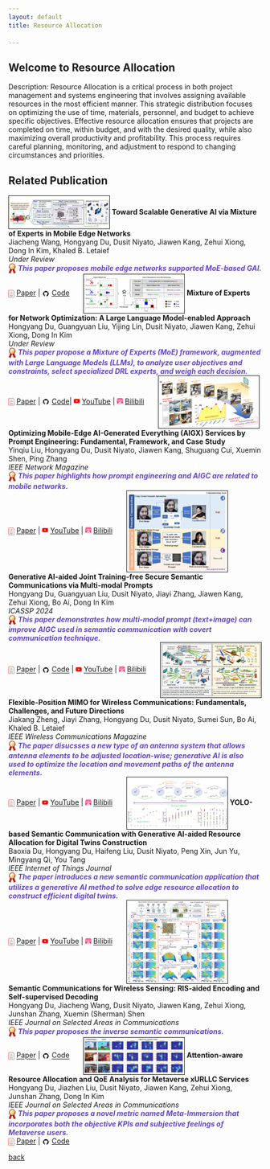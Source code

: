 ```yaml
---
layout: default
title: Resource Allocation

---
```


## Welcome to Resource Allocation
Description: Resource Allocation is a critical process in both project management and systems engineering that involves assigning available resources in the most efficient manner. This strategic distribution focuses on optimizing the use of time, materials, personnel, and budget to achieve specific objectives. Effective resource allocation ensures that projects are completed on time, within budget, and with the desired quality, while also maximizing overall productivity and profitability. This process requires careful planning, monitoring, and adjustment to respond to changing circumstances and priorities. 

## Related Publication
<tr>
<td><a href="https://hongyangdu.github.io/Net4MoE/"><img class="responsive-img" style="vertical-align:middle" src="accessories/jcmoe.png"  width="200" height="inherit" border="1px" alt="" /></a></td>
<td>
<b>Toward Scalable Generative AI via Mixture of Experts in Mobile Edge Networks</b>
<br>Jiacheng Wang, Hongyang Du, Dusit Niyato, Jiawen Kang, Zehui Xiong, Dong In Kim, Khaled B. Letaief<br>
<em>Under Review</em> <br>
<em> <img style="vertical-align:middle" src="accessories/gold_medal.png"  width="15" height="inherit"  alt="" /> <b style="color:rgb(100,70,200);">This paper proposes mobile edge networks supported MoE-based GAI.</b> </em> <br>
<img style="vertical-align:middle" src="accessories/pdf.jpg"  width="12" height="inherit"  alt="" /> 
<a href="https://arxiv.org/pdf/2402.06942.pdf">Paper</a> |
<img style="vertical-align:middle" src="accessories/github_icon.jpg"  width="15" height="inherit"  alt="" /> 
<a href="https://hongyangdu.github.io/Net4MoE/">Code</a>
&nbsp &nbsp &nbsp 
</td>
</tr>


<tr>
<td><a href="https://hongyangdu.github.io/MoE4OPT/"><img class="responsive-img" style="vertical-align:middle" src="accessories/dumoeopt.png"  width="200" height="inherit" border="1px" alt="" /></a></td>
<td>
<b>Mixture of Experts for Network Optimization: A Large Language Model-enabled Approach</b>
<br>Hongyang Du, Guangyuan Liu, Yijing Lin, Dusit Niyato, Jiawen Kang, Zehui Xiong, Dong In Kim<br>
<em>Under Review</em> <br>
<em> <img style="vertical-align:middle" src="accessories/gold_medal.png"  width="15" height="inherit"  alt="" /> <b style="color:rgb(100,70,200);">This paper propose a Mixture of Experts (MoE) framework, augmented with Large Language Models (LLMs), to analyze user objectives and constraints, select specialized DRL experts, and weigh each decision.</b> </em> <br>
<img style="vertical-align:middle" src="accessories/pdf.jpg"  width="12" height="inherit"  alt="" /> 
<a href="https://arxiv.org/pdf/2402.09756.pdf">Paper</a> |
<img style="vertical-align:middle" src="accessories/github_icon.jpg"  width="15" height="inherit"  alt="" /> 
<a href="https://hongyangdu.github.io/MoE4OPT/">Code</a>|
<img src="accessories/ytb.jpg"  width="12" height="inherit" alt=""></a>
<a href="https://www.youtube.com/watch?v=ALh2Pc-uqbg">YouTube</a> |
<img src="accessories/bili.jpg"  width="12" height="inherit" alt=""></a>
<a href="https://www.bilibili.com/video/BV1Zx4y1k7Hr/?spm_id_from=333.999.0.0">Bilibili</a>
&nbsp &nbsp &nbsp 
</td>
</tr>

<tr>
<td><a href="https://arxiv.org/abs/2309.01065"><img class="responsive-img" style="vertical-align:middle" src="accessories/yinqiuopt.png"  width="200" height="inherit" border="1px" alt="" /></a></td>
<td>
<b>Optimizing Mobile-Edge AI-Generated Everything (AIGX) Services by Prompt Engineering: Fundamental, Framework, and Case Study</b>
<br>Yinqiu Liu, Hongyang Du, Dusit Niyato, Jiawen Kang, Shuguang Cui, Xuemin Shen, Ping Zhang<br>
<em>IEEE Network Magazine</em> <br>
<em> <img style="vertical-align:middle" src="accessories/gold_medal.png"  width="15" height="inherit"  alt="" /> <b style="color:rgb(100,70,200);">This paper highlights how prompt engineering and AIGC are related to mobile networks.</b> </em> <br>
<img style="vertical-align:middle" src="accessories/pdf.jpg"  width="12" height="inherit"  alt="" /> 
<a href="https://arxiv.org/pdf/2309.01065.pdf">Paper</a> |
<img src="accessories/ytb.jpg"  width="12" height="inherit" alt=""></a>
<a href="https://www.youtube.com/watch?v=29JHDgUTgKA&t=80s&ab_channel=DurAIn-Tech">YouTube</a> |
<img src="accessories/bili.jpg"  width="12" height="inherit" alt=""></a>
<a href="https://www.bilibili.com/video/BV1xh4y1a7YY/?spm_id_from=333.999.0.0">Bilibili</a>
&nbsp &nbsp &nbsp 
</td>
</tr>

<tr>
<td><a href="https://arxiv.org/abs/2309.02616"><img class="responsive-img" style="vertical-align:middle" src="accessories/dumolti.png"  width="200" height="inherit" border="1px" alt="" /></a></td>
<td>
<b>Generative AI-aided Joint Training-free Secure Semantic Communications via Multi-modal Prompts</b>
<br>Hongyang Du, Guangyuan Liu, Dusit Niyato, Jiayi Zhang, Jiawen Kang, Zehui Xiong, Bo Ai, Dong In Kim<br>
<em>ICASSP 2024</em> <br>
<em> <img style="vertical-align:middle" src="accessories/gold_medal.png"  width="15" height="inherit"  alt="" /> <b style="color:rgb(100,70,200);">This paper demonstrates how multi-modal prompt (text+image) can improve AIGC used in semantic communication with covert communication technique.</b> </em> <br>
<img style="vertical-align:middle" src="accessories/pdf.jpg"  width="12" height="inherit"  alt="" /> 
<a href="https://arxiv.org/pdf/2309.02616.pdf">Paper</a> |
<img style="vertical-align:middle" src="accessories/github_icon.jpg"  width="15" height="inherit"  alt="" /> 
<a href="https://github.com/HongyangDu/LASER">Code</a> |
<img src="accessories/ytb.jpg"  width="12" height="inherit" alt=""></a>
<a href="https://www.youtube.com/watch?v=o-Azz_KeMxg&t=992s&ab_channel=DurAIn-Tech">YouTube</a> |
<img src="accessories/bili.jpg"  width="12" height="inherit" alt=""></a>
<a href="https://www.bilibili.com/video/BV1MV411A7U1/?spm_id_from=333.999.0.0">Bilibili</a>
&nbsp &nbsp &nbsp 
</td>
</tr>

<tr>
<td><a href="https://arxiv.org/abs/2308.14578"><img class="responsive-img" style="vertical-align:middle" src="accessories/jkflp.png"  width="200" height="inherit" border="1px" alt="" /></a></td>
<td>
<b>Flexible-Position MIMO for Wireless Communications: Fundamentals, Challenges, and Future Directions</b>
<br>Jiakang Zheng, Jiayi Zhang, Hongyang Du, Dusit Niyato, Sumei Sun, Bo Ai, Khaled B. Letaief<br>
<em>IEEE Wireless Communications Magazine</em> <br>
<em> <img style="vertical-align:middle" src="accessories/gold_medal.png"  width="15" height="inherit"  alt="" /> <b style="color:rgb(100,70,200);">The paper disucsses a new type of an antenna system that allows antenna elements to be adjusted location-wise; generative AI is also used to optimize the location and movement paths of the antenna elements.</b> </em> <br>
<img style="vertical-align:middle" src="accessories/pdf.jpg"  width="12" height="inherit"  alt="" /> 
<a href="https://arxiv.org/pdf/2308.14578.pdf">Paper</a> |
<img src="accessories/ytb.jpg"  width="12" height="inherit" alt=""></a>
<a href="https://www.youtube.com/watch?v=sYX8PxlTymw">YouTube</a> |
<img src="accessories/bili.jpg"  width="12" height="inherit" alt=""></a>
<a href="https://www.bilibili.com/video/BV1tC4y1G72U/?spm_id_from=333.999.0.0">Bilibili</a>
&nbsp &nbsp &nbsp 
</td>
</tr>


<tr>
<td><a href="https://arxiv.org/abs/2306.14138"><img class="responsive-img" style="vertical-align:middle" src="accessories/duapple.png"  width="200" height="inherit" border="1px" alt="" /></a></td>
<td>
<b>YOLO-based Semantic Communication with Generative AI-aided Resource Allocation for Digital Twins Construction</b>
<br>Baoxia Du, Hongyang Du, Haifeng Liu, Dusit Niyato, Peng Xin, Jun Yu, Mingyang Qi, You Tang<br>
<em>IEEE Internet of Things Journal</em> <br>
<em> <img style="vertical-align:middle" src="accessories/gold_medal.png"  width="15" height="inherit"  alt="" /> <b style="color:rgb(100,70,200);">The paper introduces a new semantic communication application that utilizes a generative AI method to solve edge resource allocation to construct efficient digital twins. </b> </em> <br>
<img style="vertical-align:middle" src="accessories/pdf.jpg"  width="12" height="inherit"  alt="" /> 
<a href="https://arxiv.org/pdf/2306.14138.pdf">Paper</a> |
<img src="accessories/ytb.jpg"  width="12" height="inherit" alt=""></a>
<a href="hhttps://www.youtube.com/watch?v=TctQyS9zGTo">YouTube</a> |
<img src="accessories/bili.jpg"  width="12" height="inherit" alt=""></a>
<a href="https://www.bilibili.com/video/BV1Fu411F7Rx/?spm_id_from=333.337.search-card.all.click&vd_source=7a1cccf64fe5f606a2b055b2b18fbfb9">Bilibili</a>
&nbsp &nbsp &nbsp 
</td>
</tr>

<tr>
<td><a href="https://hongyangdu.github.io/SemSensing/"><img class="responsive-img" style="vertical-align:middle" src="accessories/DUINVER.png"  width="200" height="inherit" border="1px" alt="" /></a></td>
<td>
<b>Semantic Communications for Wireless Sensing: RIS-aided Encoding and Self-supervised Decoding</b>
<br>Hongyang Du, Jiacheng Wang, Dusit Niyato, Jiawen Kang, Zehui Xiong, Junshan Zhang, Xuemin (Sherman) Shen<br>
<em>IEEE Journal on Selected Areas in Communications</em> <br>
<em> <img style="vertical-align:middle" src="accessories/gold_medal.png"  width="15" height="inherit"  alt="" /> <b style="color:rgb(100,70,200);">This paper proposes the inverse semantic communications.</b> </em> <br>
<img style="vertical-align:middle" src="accessories/pdf.jpg"  width="12" height="inherit"  alt="" /> 
<a href="https://arxiv.org/pdf/2211.12727.pdf">Paper</a> |
<img style="vertical-align:middle" src="accessories/github_icon.jpg"  width="15" height="inherit"  alt="" /> 
<a href="https://hongyangdu.github.io/SemSensing/">Code</a>
&nbsp &nbsp &nbsp 
</td>
</tr>


<tr>
<td><a href="https://hongyangdu.github.io/AttentionQoE/"><img class="responsive-img" style="vertical-align:middle" src="accessories/duatten.png"  width="200" height="inherit" border="1px" alt="" /></a></td>
<td>
<b>Attention-aware Resource Allocation and QoE Analysis for Metaverse xURLLC Services</b>
<br>Hongyang Du, Jiazhen Liu, Dusit Niyato, Jiawen Kang, Zehui Xiong, Junshan Zhang, Dong In Kim<br>
<em>IEEE Journal on Selected Areas in Communications</em> <br>
<em> <img style="vertical-align:middle" src="accessories/gold_medal.png"  width="15" height="inherit"  alt="" /> <b style="color:rgb(100,70,200);">This paper proposes a novel metric named Meta-Immersion that incorporates both the objective KPIs and subjective feelings of Metaverse users.</b> </em> <br>
<img style="vertical-align:middle" src="accessories/pdf.jpg"  width="12" height="inherit"  alt="" /> 
<a href="https://arxiv.org/pdf/2208.05438.pdf">Paper</a> |
<img style="vertical-align:middle" src="accessories/github_icon.jpg"  width="15" height="inherit"  alt="" /> 
<a href="https://hongyangdu.github.io/AttentionQoE/">Code</a>
&nbsp &nbsp &nbsp 
</td>
</tr>

[back](./)
